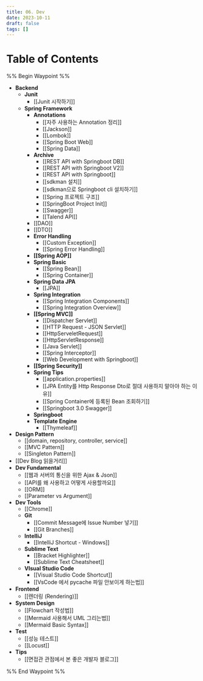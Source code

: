 ```yaml
---
title: 06. Dev
date: 2023-10-11
draft: false
tags: []
---
```

# Table of Contents
%% Begin Waypoint %%
- **Backend**
	- **Junit**
		- [[Junit 시작하기]]
	- **Spring Framework**
		- **Annotations**
			- [[자주 사용하는 Annotation 정리]]
			- [[Jackson]]
			- [[Lombok]]
			- [[Spring Boot Web]]
			- [[Spring Data]]
		- **Archive**
			- [[REST API with Springboot DB]]
			- [[REST API with Springboot V2]]
			- [[REST API with Springboot]]
			- [[sdkman 설치]]
			- [[sdkman으로 Springboot cli 설치하기]]
			- [[Spring 프로젝트 구조]]
			- [[SpringBoot Project Init]]
			- [[Swagger]]
			- [[Talend API]]
		- [[DAO]]
		- [[DTO]]
		- **Error Handling**
			- [[Custom Exception]]
			- [[Spring Error Handling]]
		- **[[Spring AOP]]**
		- **Spring Basic**
			- [[Spring Bean]]
			- [[Spring Container]]
		- **Spring Data JPA**
			- [[JPA]]
		- **Spring Integration**
			- [[Spring Integration Components]]
			- [[Spring Integration Overview]]
		- **[[Spring MVC]]**
			- [[Dispatcher Servlet]]
			- [[HTTP Request - JSON Servlet]]
			- [[HttpServeletRequest]]
			- [[HttpServletResponse]]
			- [[Java Servlet]]
			- [[Spring Interceptor]]
			- [[Web Development with Springboot]]
		- **[[Spring Security]]**
		- **Spring Tips**
			- [[application.properties]]
			- [[JPA Entity를 Http Response Dto로 절대 사용하지 말아야 하는 이유]]
			- [[Spring Container에 등록된 Bean 조회하기]]
			- [[Springboot 3.0 Swagger]]
		- **Springboot**
		- **Template Engine**
			- [[Thymeleaf]]
- **Design Pattern**
	- [[domain, repository, controller, service]]
	- [[MVC Pattern]]
	- [[Singleton Pattern]]
- [[Dev Blog 읽을거리]]
- **Dev Fundamental**
	- [[웹과 서버의 통신을 위한 Ajax & Json]]
	- [[API를 왜 사용하고 어떻게 사용할까요]]
	- [[ORM]]
	- [[Parameter vs Argument]]
- **Dev Tools**
	- [[Chrome]]
	- **Git**
		- [[Commit Message에 Issue Number 넣기]]
		- [[Git Branches]]
	- **IntelliJ**
		- [[IntelliJ Shortcut - Windows]]
	- **Sublime Text**
		- [[Bracket Highlighter]]
		- [[Sublime Text Cheatsheet]]
	- **VIsual Studio Code**
		- [[Visual Studio Code Shortcut]]
		- [[VsCode 에서 pycache 파일 안보이게 하는법]]
- **Frontend**
	- [[렌더링 (Rendering)]]
- **System Design**
	- [[Flowchart 작성법]]
	- [[Mermaid 사용해서 UML 그리는법]]
	- [[Mermaid Basic Syntax]]
- **Test**
	- [[성능 테스트]]
	- [[Locust]]
- **Tips**
	- [[면접관 관점에서 본 좋은 개발자 블로그]]

%% End Waypoint %%
